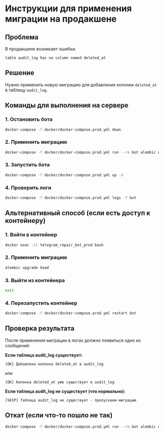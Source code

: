 # Инструкции для применения миграции на продакшене

## Проблема
В продакшене возникает ошибка:
```
table audit_log has no column named deleted_at
```

## Решение
Нужно применить новую миграцию для добавления колонки `deleted_at` в таблицу `audit_log`.

## Команды для выполнения на сервере

### 1. Остановить бота
```bash
docker-compose -f docker/docker-compose.prod.yml down
```

### 2. Применить миграцию
```bash
docker-compose -f docker/docker-compose.prod.yml run --rm bot alembic upgrade head
```

### 3. Запустить бота
```bash
docker-compose -f docker/docker-compose.prod.yml up -d
```

### 4. Проверить логи
```bash
docker-compose -f docker/docker-compose.prod.yml logs -f bot
```

## Альтернативный способ (если есть доступ к контейнеру)

### 1. Войти в контейнер
```bash
docker exec -it telegram_repair_bot_prod bash
```

### 2. Применить миграцию
```bash
alembic upgrade head
```

### 3. Выйти из контейнера
```bash
exit
```

### 4. Перезапустить контейнер
```bash
docker-compose -f docker/docker-compose.prod.yml restart bot
```

## Проверка результата
После применения миграции в логах должно появиться одно из сообщений:

**Если таблица audit_log существует:**
```
[OK] Добавлена колонка deleted_at в audit_log
```
или
```
[OK] Колонка deleted_at уже существует в audit_log
```

**Если таблица audit_log не существует (что нормально):**
```
[SKIP] Таблица audit_log не существует - пропускаем миграцию
```

## Откат (если что-то пошло не так)
```bash
docker-compose -f docker/docker-compose.prod.yml run --rm bot alembic downgrade -1
```
